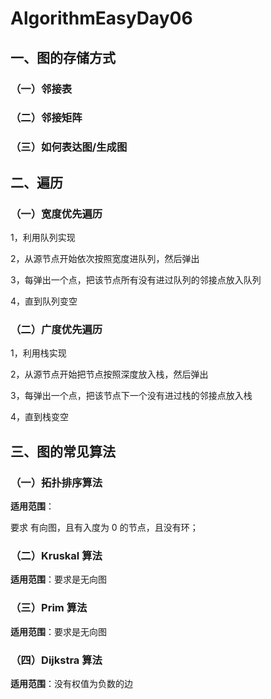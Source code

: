 # AlgorithmEasyDay06

## 一、图的存储方式

### （一）邻接表

### （二）邻接矩阵

### （三）如何表达图/生成图



## 二、遍历

### （一）宽度优先遍历

1，利用队列实现

 2，从源节点开始依次按照宽度进队列，然后弹出

 3，每弹出一个点，把该节点所有没有进过队列的邻接点放入队列 

4，直到队列变空

### （二）广度优先遍历

1，利用栈实现 

2，从源节点开始把节点按照深度放入栈，然后弹出 

3，每弹出一个点，把该节点下一个没有进过栈的邻接点放入栈 

4，直到栈变空



## 三、图的常见算法

### （一）拓扑排序算法

**适用范围**：

要求 有向图，且有入度为 0 的节点，且没有环；

### （二）Kruskal 算法

**适用范围**：要求是无向图

### （三）Prim 算法

**适用范围**：要求是无向图

### （四）Dijkstra 算法

**适用范围**：没有权值为负数的边

